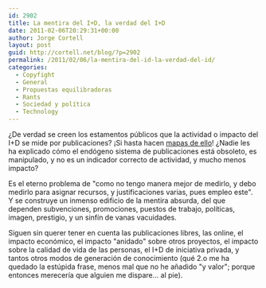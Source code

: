 ```yaml
---
id: 2902
title: La mentira del I+D, la verdad del I+D
date: 2011-02-06T20:29:31+00:00
author: Jorge Cortell
layout: post
guid: http://cortell.net/blog/?p=2902
permalink: /2011/02/06/la-mentira-del-id-la-verdad-del-id/
categories:
  - Copyfight
  - General
  - Propuestas equilibradoras
  - Rants
  - Sociedad y polí­tica
  - Technology
---
```

¿De verdad se creen los estamentos públicos que la actividad o impacto del I+D se mide por publicaciones? ¡Si hasta hacen <a title="http://mapaestadoid.fgcsic.es/" href="http://mapaestadoid.fgcsic.es/" target="_blank">mapas de ello</a>! ¿Nadie les ha explicado cómo el endógeno sistema de publicaciones está obsoleto, es manipulado, y no es un indicador correcto de actividad, y mucho menos impacto?

Es el eterno problema de "como no tengo manera mejor de medirlo, y debo medirlo para asignar recursos, y justificaciones varias, pues empleo este". Y se construye un inmenso edificio de la mentira absurda, del que dependen subvenciones, promociones, puestos de trabajo, políticas, imagen, prestigio, y un sinfín de vanas vacuidades.

Siguen sin querer tener en cuenta las publicaciones libres, las online, el impacto económico, el impacto "anidado" sobre otros proyectos, el impacto sobre la calidad de vida de las personas, el I+D de iniciativa privada, y tantos otros modos de generación de conocimiento (qué 2.o me ha quedado la estúpida frase, menos mal que no he añadido "y valor"; porque entonces merecería que alguien me dispare... al pie).